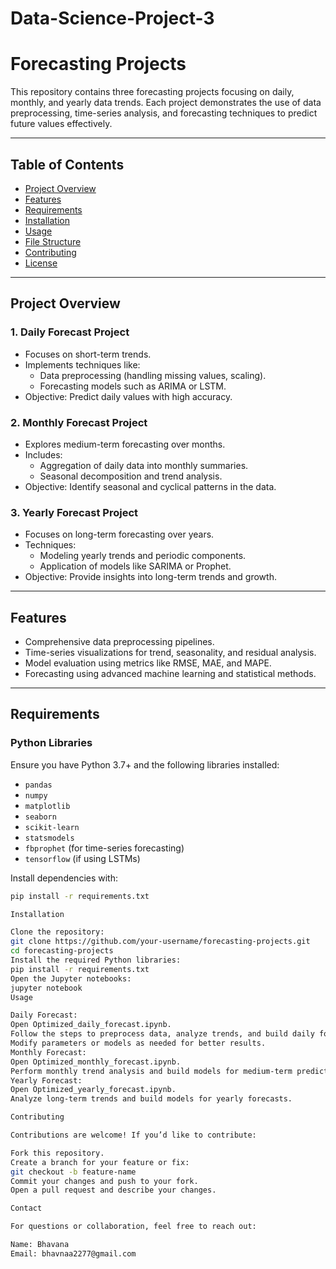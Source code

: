 # Data-Science-Project-3
# Forecasting Projects

This repository contains three forecasting projects focusing on daily, monthly, and yearly data trends. Each project demonstrates the use of data preprocessing, time-series analysis, and forecasting techniques to predict future values effectively.

---

## Table of Contents
- [Project Overview](#project-overview)
- [Features](#features)
- [Requirements](#requirements)
- [Installation](#installation)
- [Usage](#usage)
- [File Structure](#file-structure)
- [Contributing](#contributing)
- [License](#license)

---

## Project Overview

### 1. **Daily Forecast Project**
   - Focuses on short-term trends.
   - Implements techniques like:
     - Data preprocessing (handling missing values, scaling).
     - Forecasting models such as ARIMA or LSTM.
   - Objective: Predict daily values with high accuracy.

### 2. **Monthly Forecast Project**
   - Explores medium-term forecasting over months.
   - Includes:
     - Aggregation of daily data into monthly summaries.
     - Seasonal decomposition and trend analysis.
   - Objective: Identify seasonal and cyclical patterns in the data.

### 3. **Yearly Forecast Project**
   - Focuses on long-term forecasting over years.
   - Techniques:
     - Modeling yearly trends and periodic components.
     - Application of models like SARIMA or Prophet.
   - Objective: Provide insights into long-term trends and growth.

---

## Features
- Comprehensive data preprocessing pipelines.
- Time-series visualizations for trend, seasonality, and residual analysis.
- Model evaluation using metrics like RMSE, MAE, and MAPE.
- Forecasting using advanced machine learning and statistical methods.

---

## Requirements
### Python Libraries
Ensure you have Python 3.7+ and the following libraries installed:
- `pandas`
- `numpy`
- `matplotlib`
- `seaborn`
- `scikit-learn`
- `statsmodels`
- `fbprophet` (for time-series forecasting)
- `tensorflow` (if using LSTMs)

Install dependencies with:
```bash
pip install -r requirements.txt

Installation

Clone the repository:
git clone https://github.com/your-username/forecasting-projects.git
cd forecasting-projects
Install the required Python libraries:
pip install -r requirements.txt
Open the Jupyter notebooks:
jupyter notebook
Usage

Daily Forecast:
Open Optimized_daily_forecast.ipynb.
Follow the steps to preprocess data, analyze trends, and build daily forecasting models.
Modify parameters or models as needed for better results.
Monthly Forecast:
Open Optimized_monthly_forecast.ipynb.
Perform monthly trend analysis and build models for medium-term predictions.
Yearly Forecast:
Open Optimized_yearly_forecast.ipynb.
Analyze long-term trends and build models for yearly forecasts.

Contributing

Contributions are welcome! If you’d like to contribute:

Fork this repository.
Create a branch for your feature or fix:
git checkout -b feature-name
Commit your changes and push to your fork.
Open a pull request and describe your changes.

Contact

For questions or collaboration, feel free to reach out:

Name: Bhavana
Email: bhavnaa2277@gmail.com
